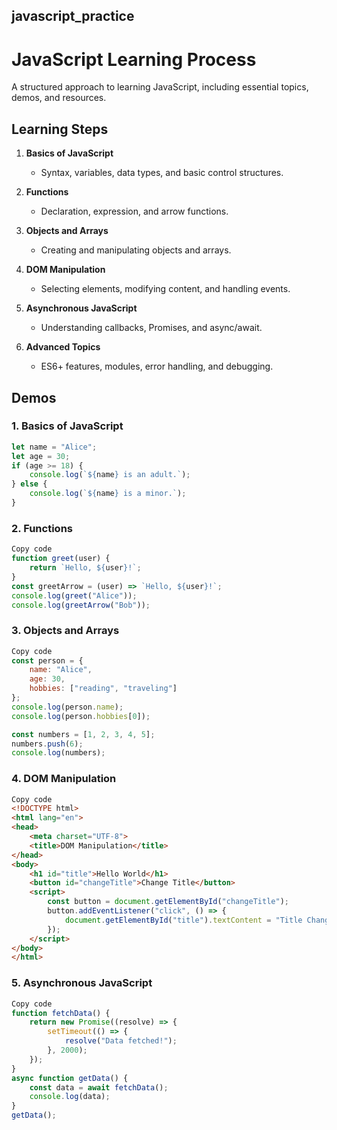 ## javascript_practice

# JavaScript Learning Process

A structured approach to learning JavaScript, including essential topics, demos, and resources.

## Learning Steps

1. **Basics of JavaScript**
   - Syntax, variables, data types, and basic control structures.
  
2. **Functions**
   - Declaration, expression, and arrow functions.
  
3. **Objects and Arrays**
   - Creating and manipulating objects and arrays.
  
4. **DOM Manipulation**
   - Selecting elements, modifying content, and handling events.
  
5. **Asynchronous JavaScript**
   - Understanding callbacks, Promises, and async/await.
  
6. **Advanced Topics**
   - ES6+ features, modules, error handling, and debugging.

## Demos

### 1. Basics of JavaScript
```javascript
let name = "Alice";
let age = 30;
if (age >= 18) {
    console.log(`${name} is an adult.`);
} else {
    console.log(`${name} is a minor.`);
}
```
### 2. Functions
```javascript
Copy code
function greet(user) {
    return `Hello, ${user}!`;
}
const greetArrow = (user) => `Hello, ${user}!`;
console.log(greet("Alice"));
console.log(greetArrow("Bob"));
```


### 3. Objects and Arrays
```javascript
Copy code
const person = {
    name: "Alice",
    age: 30,
    hobbies: ["reading", "traveling"]
};
console.log(person.name);
console.log(person.hobbies[0]);

const numbers = [1, 2, 3, 4, 5];
numbers.push(6);
console.log(numbers);
```

### 4. DOM Manipulation

```html
Copy code
<!DOCTYPE html>
<html lang="en">
<head>
    <meta charset="UTF-8">
    <title>DOM Manipulation</title>
</head>
<body>
    <h1 id="title">Hello World</h1>
    <button id="changeTitle">Change Title</button>
    <script>
        const button = document.getElementById("changeTitle");
        button.addEventListener("click", () => {
            document.getElementById("title").textContent = "Title Changed!";
        });
    </script>
</body>
</html>

```

### 5. Asynchronous JavaScript
```javascript
Copy code
function fetchData() {
    return new Promise((resolve) => {
        setTimeout(() => {
            resolve("Data fetched!");
        }, 2000);
    });
}
async function getData() {
    const data = await fetchData();
    console.log(data);
}
getData();
```
